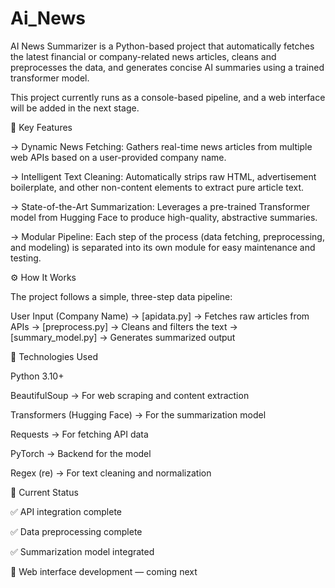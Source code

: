 # Ai_News

AI News Summarizer is a Python-based project that automatically fetches the latest financial or company-related news articles, cleans and preprocesses the data, and generates concise AI summaries using a trained transformer model.

This project currently runs as a console-based pipeline, and a web interface will be added in the next stage.

🚀 Key Features

-> Dynamic News Fetching: Gathers real-time news articles from multiple web APIs based on a user-provided company name.

-> Intelligent Text Cleaning: Automatically strips raw HTML, advertisement boilerplate, and other non-content elements to extract pure article text.

-> State-of-the-Art Summarization: Leverages a pre-trained Transformer model from Hugging Face to produce high-quality, abstractive summaries.

-> Modular Pipeline: Each step of the process (data fetching, preprocessing, and modeling) is separated into its own module for easy maintenance and testing.

⚙️ How It Works

The project follows a simple, three-step data pipeline:

User Input (Company Name)
        ->
[apidata.py] → Fetches raw articles from APIs
        ->
[preprocess.py] → Cleans and filters the text
        ->
[summary_model.py] → Generates summarized output


🧰 Technologies Used

Python 3.10+

BeautifulSoup → For web scraping and content extraction

Transformers (Hugging Face) → For the summarization model

Requests → For fetching API data

PyTorch → Backend for the model

Regex (re) → For text cleaning and normalization


📌 Current Status

✅ API integration complete

✅ Data preprocessing complete

✅ Summarization model integrated

🚧 Web interface development — coming next
